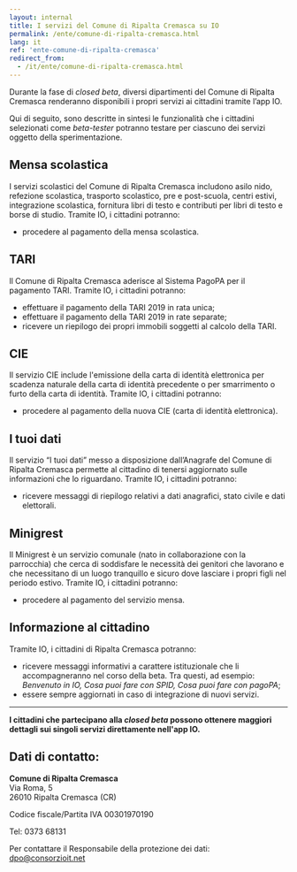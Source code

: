 ```yaml
---
layout: internal
title: I servizi del Comune di Ripalta Cremasca su IO
permalink: /ente/comune-di-ripalta-cremasca.html
lang: it
ref: 'ente-comune-di-ripalta-cremasca'
redirect_from:
  - /it/ente/comune-di-ripalta-cremasca.html
---
```


Durante la fase di *closed beta*, diversi dipartimenti del Comune di Ripalta Cremasca renderanno disponibili i propri servizi ai cittadini tramite l’app IO. 

Qui di seguito, sono descritte in sintesi le funzionalità che i cittadini selezionati come *beta-tester* potranno testare per ciascuno dei servizi oggetto della sperimentazione. 

## Mensa scolastica

I servizi scolastici del Comune di Ripalta Cremasca includono asilo nido, refezione scolastica, trasporto scolastico, pre e post-scuola, centri estivi, integrazione scolastica, fornitura libri di testo e contributi per libri di testo e borse di studio.  Tramite IO, i cittadini potranno:

* procedere al pagamento della mensa scolastica.

## TARI

ll Comune di Ripalta Cremasca aderisce al Sistema PagoPA per il pagamento TARI. Tramite IO, i cittadini potranno:

* effettuare il pagamento della TARI 2019 in rata unica;
* effettuare il pagamento della TARI 2019 in rate separate;
* ricevere un riepilogo dei propri immobili soggetti al calcolo della TARI.

## CIE

Il servizio CIE include l'emissione della carta di identità elettronica per scadenza naturale della carta di identità precedente o per smarrimento o furto della carta di identità. Tramite IO, i cittadini potranno:

* procedere al pagamento della nuova CIE (carta di identità elettronica).

## I tuoi dati

Il servizio “I tuoi dati” messo a disposizione dall’Anagrafe del Comune di Ripalta Cremasca permette al cittadino di tenersi aggiornato sulle informazioni che lo riguardano. Tramite IO, i cittadini potranno:

* ricevere messaggi di riepilogo relativi a dati anagrafici, stato civile e dati elettorali.

## Minigrest

Il Minigrest è un servizio comunale (nato in collaborazione con la parrocchia) che cerca di soddisfare le necessità dei genitori che lavorano e che necessitano di un luogo tranquillo e sicuro dove lasciare i propri figli nel periodo estivo. Tramite IO, i cittadini potranno:

* procedere al pagamento del servizio mensa.
 
## Informazione al cittadino

Tramite IO, i cittadini di Ripalta Cremasca potranno:

* ricevere messaggi informativi a carattere istituzionale che li accompagneranno nel corso della beta. Tra questi, ad esempio: _Benvenuto in IO, Cosa puoi fare con SPID, Cosa puoi fare con pagoPA_;
* essere sempre aggiornati in caso di integrazione di nuovi servizi.

<hr class="my-5"/>

**I cittadini che partecipano alla _closed beta_ possono ottenere maggiori dettagli sui singoli servizi direttamente nell'app IO.**

## Dati di contatto:
**Comune di Ripalta Cremasca**   
Via Roma, 5  
26010 Ripalta Cremasca (CR) 
  
Codice fiscale/Partita IVA 00301970190

Tel: 0373 68131

Per contattare il Responsabile della protezione dei dati: [dpo@consorzioit.net](mailto:dpo@consorzioit.net)
